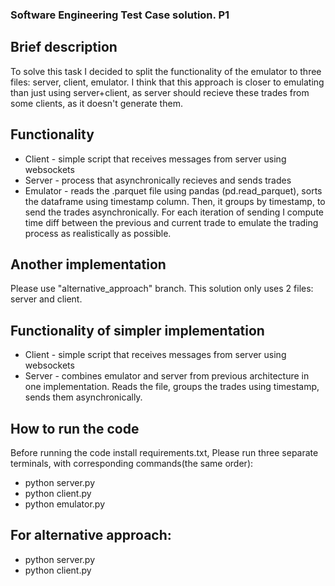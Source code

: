 ### Software Engineering Test Case solution. P1

## Brief description
To solve this task I decided to split the functionality of the emulator to three files: server, client, emulator. I think that this approach is closer to emulating than just 
using server+client, as server should recieve these trades from some clients, as it doesn't generate them.

## Functionality
* Client - simple script that receives messages from server using websockets
* Server - process that asynchronically recieves and sends trades 
* Emulator - reads the .parquet file using pandas (pd.read_parquet), sorts the dataframe using timestamp column. Then, it groups by timestamp, to send the trades asynchronically. For each iteration of sending I compute time diff between the previous and current trade to emulate the trading process as realistically as possible. 


## Another implementation

Please use "alternative_approach" branch. This solution only uses 2 files: server and client.

## Functionality of simpler implementation
* Client - simple script that receives messages from server using websockets
* Server - combines emulator and server from previous architecture in one implementation. Reads the file, groups the trades using timestamp, sends them asynchronically.

## How to run the code
Before running the code install requirements.txt, Please run three separate terminals, with corresponding commands(the same order):
* python server.py
* python client.py
* python emulator.py

## For alternative approach:
* python server.py
* python client.py


